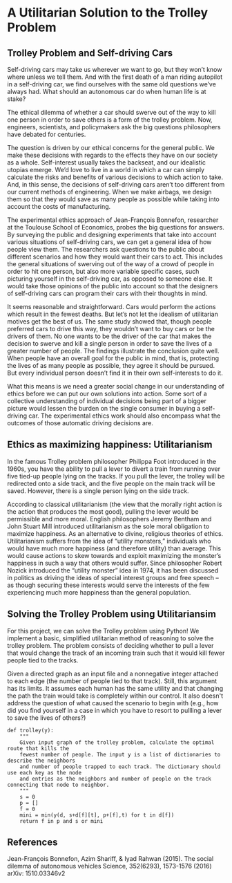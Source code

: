 # A Utilitarian Solution to the Trolley Problem

## Trolley Problem and Self-driving Cars

Self-driving cars may take us wherever we want to go, but they won’t know where unless we tell them. And with the first death of a man riding autopilot in a self-driving car, we find ourselves with the same old questions we’ve always had. What should an autonomous car do when human life is at stake?

The ethical dilemma of whether a car should swerve out of the way to kill one person in order to save others is a form of the trolley problem. Now, engineers, scientists, and policymakers ask the big questions philosophers have debated for centuries.

The question is driven by our ethical concerns for the general public. We make these decisions with regards to the effects they have on our society as a whole. Self-interest usually takes the backseat, and our idealistic utopias emerge. We’d love to live in a world in which a car can simply calculate the risks and benefits of various decisions to which action to take. And, in this sense, the decisions of self-driving cars aren’t too different from our current methods of engineering. When we make airbags, we design them so that they would save as many people as possible while taking into account the costs of manufacturing.

The experimental ethics approach of Jean-François Bonnefon, researcher at the Toulouse School of Economics, probes the big questions for answers. By surveying the public and designing experiments that take into account various situations of self-driving cars, we can get a general idea of how people view them. The researchers ask questions to the public about different scenarios and how they would want their cars to act. This includes the general situations of swerving out of the way of a crowd of people in order to hit one person, but also more variable specific cases, such picturing yourself in the self-driving car, as opposed to someone else. It would take those opinions of the public into account so that the designers of self-driving cars can program their cars with their thoughts in mind.

It seems reasonable and straightforward. Cars would perform the actions which result in the fewest deaths. But let’s not let the idealism of utilitarian motives get the best of us. The same study showed that, though people preferred cars to drive this way, they wouldn’t want to buy cars or be the drivers of them. No one wants to be the driver of the car that makes the decision to swerve and kill a single person in order to save the lives of a greater number of people. The findings illustrate the conclusion quite well. When people have an overall goal for the public in mind, that is, protecting the lives of as many people as possible, they agree it should be pursued. But every individual person doesn’t find it in their own self-interests to do it.

What this means is we need a greater social change in our understanding of ethics before we can put our own solutions into action. Some sort of a collective understanding of individual decisions being part of a bigger picture would lessen the burden on the single consumer in buying a self-driving car. The experimental ethics work should also encompass what the outcomes of those automatic driving decisions are.

## Ethics as maximizing happiness: Utilitarianism
In the famous Trolley problem philosopher Philippa Foot introduced in the 1960s, you have the ability to pull a lever to divert a train from running over five tied-up people lying on the tracks. If you pull the lever, the trolley will be redirected onto a side track, and the five people on the main track will be saved. However, there is a single person lying on the side track.

According to classical utilitarianism (the view that the morally right action is the action that produces the most good), pulling the lever would be permissible and more moral. English philosophers Jeremy Bentham and John Stuart Mill introduced utilitarianism as the sole moral obligation to maximize happiness. As an alternative to divine, religious theories of ethics. Utilitarianism suffers from the idea of “utility monsters,” individuals who would have much more happiness (and therefore utility) than average. This would cause actions to skew towards and exploit maximizing the monster’s happiness in such a way that others would suffer. Since philosopher Robert Nozick introduced the “utility monster” idea in 1974, it has been discussed in politics as driving the ideas of special interest groups and free speech – as though securing these interests would serve the interests of the few experiencing much more happiness than the general population.

## Solving the Trolley Problem using Utilitariansim
For this project, we can solve the Trolley problem using Python! We implement a basic, simplified utilitarian method of reasoning to solve the trolley problem. The problem consists of deciding whether to pull a lever that would change the track of an incoming train such that it would kill fewer people tied to the tracks. 

Given a directed graph as an input file and a nonnegative integer attached to each edge (the number of people tied to that track). Still, this argument has its limits. It assumes each human has the same utility and that changing the path the train would take is completely within our control. It also doesn't  address the question of what caused the scenario to begin with (e.g., how did you find yourself in a case in which you have to resort to pullling a lever to save the lives of others?)

```
def trolley(y):
    """
    Given input graph of the trolley problem, calculate the optimal route that kills the 
    fewest number of people. The input y is a list of dictionaries to describe the neighbors 
    and number of people trapped to each track. The dictionary should use each key as the node 
    and entries as the neighbors and number of people on the track connecting that node to neighbor.
    """
    s = 0
    p = []
    f = 0
    mini = min(y(d, s+d[f][t], p+[f],t) for t in d[f]) 
    return f in p and s or mini
  ```

## References
Jean-François Bonnefon, Azim Shariff, & Iyad Rahwan (2015). The social dilemma of autonomous vehicles Science, 352(6293), 1573-1576 (2016) arXiv: 1510.03346v2


